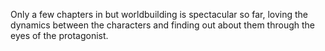 Only a few chapters in but worldbuilding is spectacular so far, loving the dynamics between the characters and finding out about them through the eyes of the protagonist.